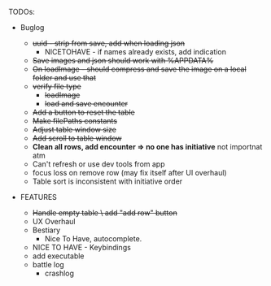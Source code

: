 TODOs:

* Buglog
    * ~~uuid - strip from save, add when loading json~~
        * NICETOHAVE - if names already exists, add indication
    * ~~Save images and json should work with %APPDATA%~~
    * ~~On loadImage - should compress and save the image on a local folder and use that~~
    * ~~verify file type~~
        * ~~loadImage~~
        * ~~load and save encounter~~
    * ~~Add a button to reset the table~~
    * ~~Make filePaths constants~~
    * ~~Adjust table window size~~
    * ~~Add scroll to table window~~
    * __Clean all rows, add encounter => no one has initiative__ not importnat atm
    * Can't refresh or use dev tools from app
    * focus loss on remove row (may fix itself after UI overhaul)
    * Table sort is inconsistent with initiative order

* FEATURES
    * ~~Handle empty table \ add "add row" button~~
    * UX Overhaul
    * Bestiary
        * Nice To Have, autocomplete.
    * NICE TO HAVE - Keybindings
    * add executable
    * battle log
        * crashlog
